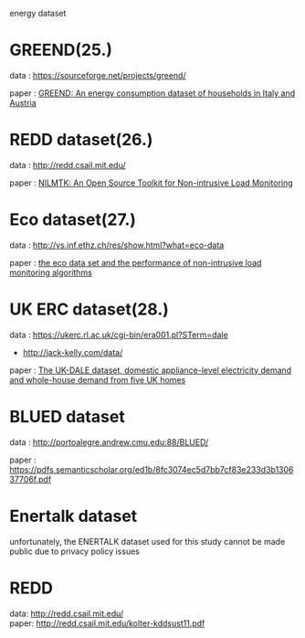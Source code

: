 energy dataset 

# GREEND(25.)

data : https://sourceforge.net/projects/greend/

paper : [GREEND: An energy consumption dataset of households in Italy and Austria](https://ieeexplore.ieee.org/abstract/document/7007698)

# REDD dataset(26.)  

data : http://redd.csail.mit.edu/

paper : [NILMTK: An Open Source Toolkit for Non-intrusive Load
Monitoring](https://arxiv.org/pdf/1404.3878.pdf)

# Eco dataset(27.)  

data : http://vs.inf.ethz.ch/res/show.html?what=eco-data

paper : [the eco data set and the performance of non-intrusive load monitoring algorithms](https://dl.acm.org/citation.cfm?id=2674064)

# UK ERC dataset(28.)    

data : https://ukerc.rl.ac.uk/cgi-bin/era001.pl?STerm=dale

- http://jack-kelly.com/data/

paper : [The UK-DALE dataset, domestic appliance-level electricity demand and whole-house demand from five UK homes](https://www.nature.com/articles/sdata20157)      

# BLUED dataset            

data : <http://portoalegre.andrew.cmu.edu:88/BLUED/>       

paper : <https://pdfs.semanticscholar.org/ed1b/8fc3074ec5d7bb7cf83e233d3b130637706f.pdf>      

# Enertalk dataset           

unfortunately, the ENERTALK dataset used for this study cannot be made public due to privacy policy issues           

# REDD            

data:  http://redd.csail.mit.edu/      
paper: http://redd.csail.mit.edu/kolter-kddsust11.pdf                







